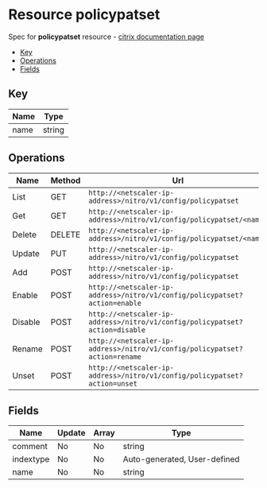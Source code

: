 # Resource policypatset

Spec for **policypatset** resource - [citrix documentation page](https://developer-docs.citrix.com/projects/netscaler-nitro-api/en/11.0/configuration/policy/policypatset/policypatset/)

- [Key](#key)
- [Operations](#operations)
- [Fields](#fields)

## Key

| Name | Type |
|----|----|
| name | string |

## Operations

| Name | Method | Url |
|----|----|----|
| List | GET | `http://<netscaler-ip-address>/nitro/v1/config/policypatset` |
| Get | GET | `http://<netscaler-ip-address>/nitro/v1/config/policypatset/<name>` |
| Delete | DELETE | `http://<netscaler-ip-address>/nitro/v1/config/policypatset/<name>` |
| Update | PUT | `http://<netscaler-ip-address>/nitro/v1/config/policypatset` |
| Add | POST | `http://<netscaler-ip-address>/nitro/v1/config/policypatset` |
| Enable | POST | `http://<netscaler-ip-address>/nitro/v1/config/policypatset?action=enable` |
| Disable | POST | `http://<netscaler-ip-address>/nitro/v1/config/policypatset?action=disable` |
| Rename | POST | `http://<netscaler-ip-address>/nitro/v1/config/policypatset?action=rename` |
| Unset | POST | `http://<netscaler-ip-address>/nitro/v1/config/policypatset?action=unset` |

## Fields

| Name | Update | Array | Type |
|----|----|----|----|
|comment|No|No|string|
|indextype|No|No|Auto-generated, User-defined|
|name|No|No|string|

